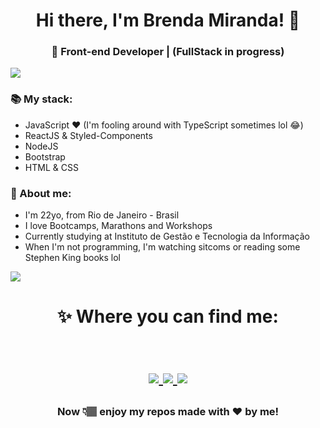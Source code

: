 <h1 align="center"> Hi there, I'm Brenda Miranda! 🤩 </h1>
<h3 align="center">🚀 Front-end Developer | (FullStack in progress) </h3>

<img src="https://yata-apix-a9caea66-ad78-425f-aa08-e292558ebb65.lss.locawebcorp.com.br/b7c7dbff38ae4f419c94ce8d2254b9d9.png"> 

### 📚 My stack:
- JavaScript ❤ (I'm fooling around with TypeScript sometimes lol 😂)
- ReactJS & Styled-Components
- NodeJS
- Bootstrap
- HTML & CSS

### 👀 About me:
- I'm 22yo, from Rio de Janeiro - Brasil
- I love Bootcamps, Marathons and Workshops
- Currently studying at Instituto de Gestão e Tecnologia da Informação
- When I'm not programming, I'm watching sitcoms or reading some Stephen King books lol

<img src="https://yata-apix-a9caea66-ad78-425f-aa08-e292558ebb65.lss.locawebcorp.com.br/b7c7dbff38ae4f419c94ce8d2254b9d9.png"> 

<h1 align="center">
✨ Where you can find me:
  
  <p align="center"><br/>
   <a href="https://www.linkedin.com/in/bmndx/">
    <img src="https://img.shields.io/badge/Linkedin-%2Fin%2Fbmndx-blue?style=for-the-badge&logo=appveyor">
  </a>
  
  <a href="https://www.instagram.com/bmndxx/">
    <img src="https://img.shields.io/badge/Instagram-%40bmndxx-ff69b2?style=for-the-badge&logo=appveyor">
  </a>
  
   <a href="https://twitter.com/bmndxx">
    <img src="https://img.shields.io/badge/Twitter-%40bmndxx-blue?style=for-the-badge&logo=appveyor">
  </a>
  </a>
</p>
</h1>

<h3 align="center"><strong> Now 👇🏽 enjoy my repos made with ❤ by me! </strong> </h3>

